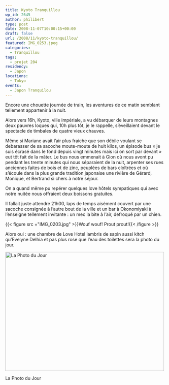 ```yaml
---
title: Kyoto Tranquillou
wp_id: 2645
author: philibert
type: post
date: 2008-11-07T10:00:15+00:00
draft: false
url: /2008/11/kyoto-tranquillou/
featured: IMG_0253.jpeg
categories:
  - Tranquillou
tags:
  - projet 204
residency:
  - Japon
locations:
  - Tokyo
events:
  - Japon Tranquilou
---
```


Encore une chouette journée de train, les aventures de ce matin semblant tellement appartenir à la nuit.
  
Alors vers 16h, Kyoto, ville impériale, a vu débarquer de leurs montagnes deux pauvres loques qui, 10h plus tôt, je le rappelle, s&rsquo;éveillaient devant le spectacle de timbales de quatre vieux chauves.

Même si Mariane avait l&rsquo;air plus fraiche que son débile voulant se debarasser de sa sacoche moute-moute de huit kilos, un épisode bus « je suis écrasé dans le fond depuis vingt minutes mais ici on sort par devant » eut tôt fait de la mâter. Le bus nous emmenait à Gion où nous avont pu pendant les trente minutes qui nous séparaient de la nuit, arpenter ses rues anciennes faites de bois et de zinc, peuplées de bars cloîtrées et où s&rsquo;écoule dans la plus grande tradition japonaise une rivière de Gérard, Monique, et Bertrand si chers à notre séjour.

On a quand même pu repérer quelques love hôtels sympatiques qui avec notre nuitée nous offraient deux boissons gratuites.

Il fallait juste attendre 21h00, laps de temps aisément couvert par une sacoche consignée à l&rsquo;autre bout de la ville et un bar à Okonomiyaki à l&rsquo;enseigne tellement invitante : un mec la bite à l&rsquo;air, defroqué par un chien.

{{< figure src ="IMG_0203.jpg" >}}Wouf wouf! Prout prout!{{< /figure >}}

Alors oui : une chambre de Love Hotel lambris de sapin aussi kitch qu&rsquo;Evelyne Delhia et pas plus rose que l&rsquo;eau des toilettes sera la photo du jour.
 

<div id="attachment_543" class="wp-caption aligncenter" style="max-width: 500px">
  <a href="{{< aws >}}/uploads/img_4808.jpg"><img class="size-full wp-image-543 " title="img_4808" src="{{< aws >}}/uploads/img_4808.jpg" alt="La Photo du Jour" width="500" height="375" /></a>
  
  <p class="wp-caption-text">
    La Photo du Jour
  </p>
</div>